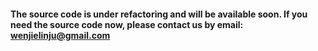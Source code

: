 #### The source code is under refactoring and will be available soon. If you need the source code now, please contact us by email: wenjielinju@gmail.com
